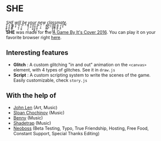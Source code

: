 # SHE

*S̲̗͈͈͈͇͔̟̣H̞̯̥̮͓̬͓̼E͖̲͖̫̭͇ͅ ̣̳͇̗̦̹w̫̘͈̞i̘l̩̮̹͍͉̞l̞ ̬̜̗̠̬̲̭ḅ̘e̘̤ ̤̭̣y̬̭͉͉̙ͅo̼̘͉͍u̫̺̯̬̮̫͈r̬̗͈̼̯̰̦̻ͅ ̟̩̰̞̼͓ͅͅn̩̲e͍̤̠̩̰w̦ ̤̞̳͔͇̗͙̫̱c̪̫̖̘͖̟l̠̲̦̩ͅa͔͎̞s͚͉̻̫͈̩̩͉̞s̺̺̫̳̳̹̥̯m͈̪̻̮̻̞̖a̹̰̦͙̭̲t͈̯͙̱e̳.͇* 

**SHE** was made for the [A Game By It's Cover 2016](https://itch.io/jam/a-game-by-its-cover-2016). 
You can play it on your favorite browser right [here](https://pyrofoux.itch.io/she).

## Interesting features

 - **Glitch** : A custom glitching "in and out" animation on the `<canvas>` element, with 4 types of glitches.   See it in `draw.js`
 - **Script** : A custom scripting system to write the scenes of the game. Easily customizable, check `story.js`

## With the help of

-   [John Len](https://twitter.com/john__len) (Art, Music)
-   [Sloan Chochinov](https://twitter.com/Hazelstorm87) (Music)
-   [Benny](https://twitter.com/bennychilver) (Music)
-   [Shadetrap](https://twitter.com/Shadetrap) (Music)
-   [Neoboss](http://steamcommunity.com/profiles/76561198042467578) (Beta Testing, Typo, True Friendship, Hosting, Free Food, Constant Support, Special Thanks Editing)






